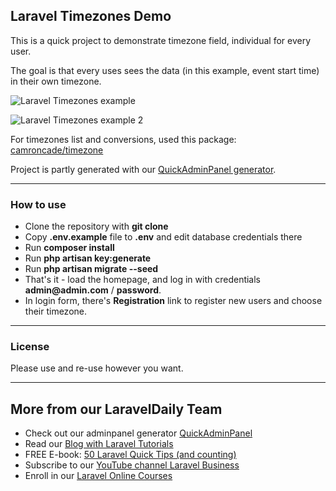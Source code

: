 ## Laravel Timezones Demo

This is a quick project to demonstrate timezone field, individual for every user.

The goal is that every uses sees the data (in this example, event start time) in their own timezone. 

![Laravel Timezones example](https://laraveldaily.com/wp-content/uploads/2019/01/laravel-timezones.png)

![Laravel Timezones example 2](https://laraveldaily.com/wp-content/uploads/2019/01/laravel-timezones-2.png)

For timezones list and conversions, used this package: [camroncade/timezone](https://github.com/camroncade/timezone)

Project is partly generated with our [QuickAdminPanel generator](https://quickadminpanel.com).

---

### How to use

- Clone the repository with __git clone__
- Copy __.env.example__ file to __.env__ and edit database credentials there
- Run __composer install__
- Run __php artisan key:generate__
- Run __php artisan migrate --seed__
- That's it - load the homepage, and log in with credentials __admin@admin.com__ / __password__.
- In login form, there's __Registration__ link to register new users and choose their timezone.

---

### License

Please use and re-use however you want.

---

## More from our LaravelDaily Team

- Check out our adminpanel generator [QuickAdminPanel](https://quickadminpanel.com) 
- Read our [Blog with Laravel Tutorials](https://laraveldaily.com)
- FREE E-book: [50 Laravel Quick Tips (and counting)](https://laraveldaily.com/free-e-book-40-laravel-quick-tips-and-counting/)
- Subscribe to our [YouTube channel Laravel Business](https://www.youtube.com/channel/UCTuplgOBi6tJIlesIboymGA)
- Enroll in our [Laravel Online Courses](https://laraveldaily.teachable.com/)
